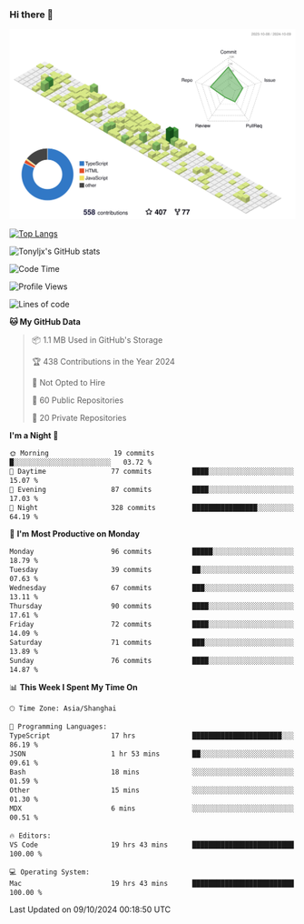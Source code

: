 ### Hi there 👋

![](./profile-3d-contrib/profile-green-animate.svg)

 

[![Top Langs](https://github-readme-stats.vercel.app/api/top-langs/?username=tonyljx)](https://github.com/anuraghazra/github-readme-stats)

![Tonyljx's GitHub stats](https://github-readme-stats.vercel.app/api?username=tonyljx&theme=default&show_icons=true)

 

<!--START_SECTION:waka-->
![Code Time](http://img.shields.io/badge/Code%20Time-783%20hrs%203%20mins-blue)

![Profile Views](http://img.shields.io/badge/Profile%20Views-2-blue)

![Lines of code](https://img.shields.io/badge/From%20Hello%20World%20I%27ve%20Written-620.8%20thousand%20lines%20of%20code-blue)

**🐱 My GitHub Data** 

> 📦 1.1 MB Used in GitHub's Storage 
 > 
> 🏆 438 Contributions in the Year 2024
 > 
> 🚫 Not Opted to Hire
 > 
> 📜 60 Public Repositories 
 > 
> 🔑 20 Private Repositories 
 > 
**I'm a Night 🦉** 

```text
🌞 Morning                19 commits          █░░░░░░░░░░░░░░░░░░░░░░░░   03.72 % 
🌆 Daytime                77 commits          ████░░░░░░░░░░░░░░░░░░░░░   15.07 % 
🌃 Evening                87 commits          ████░░░░░░░░░░░░░░░░░░░░░   17.03 % 
🌙 Night                  328 commits         ████████████████░░░░░░░░░   64.19 % 
```
📅 **I'm Most Productive on Monday** 

```text
Monday                   96 commits          █████░░░░░░░░░░░░░░░░░░░░   18.79 % 
Tuesday                  39 commits          ██░░░░░░░░░░░░░░░░░░░░░░░   07.63 % 
Wednesday                67 commits          ███░░░░░░░░░░░░░░░░░░░░░░   13.11 % 
Thursday                 90 commits          ████░░░░░░░░░░░░░░░░░░░░░   17.61 % 
Friday                   72 commits          ████░░░░░░░░░░░░░░░░░░░░░   14.09 % 
Saturday                 71 commits          ███░░░░░░░░░░░░░░░░░░░░░░   13.89 % 
Sunday                   76 commits          ████░░░░░░░░░░░░░░░░░░░░░   14.87 % 
```


📊 **This Week I Spent My Time On** 

```text
🕑︎ Time Zone: Asia/Shanghai

💬 Programming Languages: 
TypeScript               17 hrs              ██████████████████████░░░   86.19 % 
JSON                     1 hr 53 mins        ██░░░░░░░░░░░░░░░░░░░░░░░   09.61 % 
Bash                     18 mins             ░░░░░░░░░░░░░░░░░░░░░░░░░   01.59 % 
Other                    15 mins             ░░░░░░░░░░░░░░░░░░░░░░░░░   01.30 % 
MDX                      6 mins              ░░░░░░░░░░░░░░░░░░░░░░░░░   00.51 % 

🔥 Editors: 
VS Code                  19 hrs 43 mins      █████████████████████████   100.00 % 

💻 Operating System: 
Mac                      19 hrs 43 mins      █████████████████████████   100.00 % 
```


 Last Updated on 09/10/2024 00:18:50 UTC
<!--END_SECTION:waka-->
